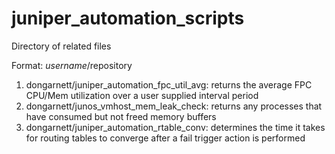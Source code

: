 # juniper_automation_scripts

Directory of related files
 
Format: $username/$repository
 
  
 
 
1. dongarnett/juniper_automation_fpc_util_avg: returns the average FPC CPU/Mem utilization over a user supplied interval period
2. dongarnett/junos_vmhost_mem_leak_check: returns any processes that have consumed but not freed memory buffers
3. dongarnett/juniper_automation_rtable_conv: determines the time it takes for routing tables to converge after a fail trigger action is performed
